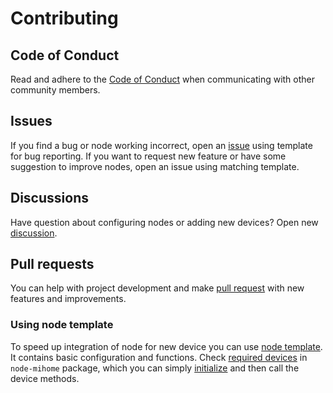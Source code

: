 # Contributing

## Code of Conduct

Read and adhere to the [Code of Conduct](/CODE_OF_CONDUCT.md) when communicating with other community members.

## Issues

If you find a bug or node working incorrect, open an [issue](https://github.com/BOOMER74/node-red-contrib-mihome/issues) using template for bug reporting. If you want to request new feature or have some suggestion to improve nodes, open an issue using matching template.

## Discussions

Have question about configuring nodes or adding new devices? Open new [discussion](https://github.com/BOOMER74/node-red-contrib-mihome/discussions).

## Pull requests

You can help with project development and make [pull request](https://github.com/BOOMER74/node-red-contrib-mihome/pulls) with new features and improvements.

### Using node template

To speed up integration of node for new device you can use [node template](nodes/template). It contains basic configuration and functions. Check [required devices](https://github.com/maxinminax/node-mihome/blob/master/DEVICES.md) in `node-mihome` package, which you can simply [initialize](https://github.com/maxinminax/node-mihome#create-device) and then call the device methods.
